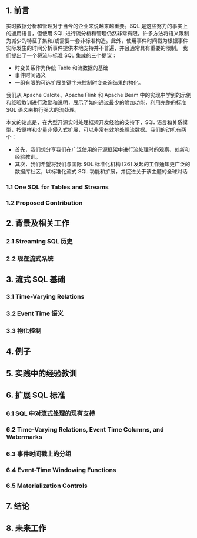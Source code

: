 
## 1. 前言

实时数据分析和管理对于当今的企业来说越来越重要。SQL 是这些努力的事实上的通用语言，但使用 SQL 进行流分析和管理仍然非常有限。许多方法将语义限制为减少的特征子集和/或需要一套非标准构造。此外，使用事件时间戳为根据事件实际发生的时间分析事件提供本地支持并不普遍，并且通常具有重要的限制。
我们提出了一个将流与标准 SQL 集成的三个提议：
- 时变关系作为传统 Table 和流数据的基础
- 事件时间语义
- 一组有限的可选扩展关键字来控制时变查询结果的物化。

我们从 Apache Calcite、Apache Flink 和 Apache Beam 中的实现中学到的示例和经验教训进行激励和说明，展示了如何通过最少的附加功能，利用完整的标准 SQL 语义来执行强大的流处理。

本文的论点是，在大型开源实时处理框架开发经验的支持下，SQL 语言和关系模型，按原样和少量非侵入式扩展，可以非常有效地处理流数据。我们的动机有两个：
- 首先，我们想分享我们在广泛使用的开源框架中进行流处理时的观察、创新和经验教训。
- 其次，我们希望将我们与国际 SQL 标准化机构 [26] 发起的工作通知更广泛的数据库社区，以标准化流式 SQL 功能和扩展，并促进关于该主题的全球对话

### 1.1 One SQL for Tables and Streams

### 1.2 Proposed Contribution

## 2. 背景及相关工作

### 2.1 Streaming SQL 历史

### 2.2 现在流式系统

## 3. 流式 SQL 基础

### 3.1 Time-Varying Relations

### 3.2 Event Time 语义

### 3.3 物化控制

## 4. 例子

## 5. 实践中的经验教训

## 6. 扩展 SQL 标准

### 6.1 SQL 中对流式处理的现有支持

### 6.2 Time-Varying Relations, Event Time Columns, and Watermarks

### 6.3 事件时间戳上的分组

### 6.4 Event-Time Windowing Functions

### 6.5 Materialization Controls

## 7. 结论

## 8. 未来工作
